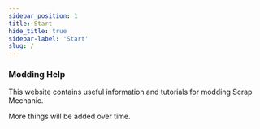 ```yaml
---
sidebar_position: 1
title: Start
hide_title: true
sidebar-label: 'Start'
slug: /
---
```


### Modding Help

This website contains useful information and tutorials for modding Scrap Mechanic.

More things will be added over time.